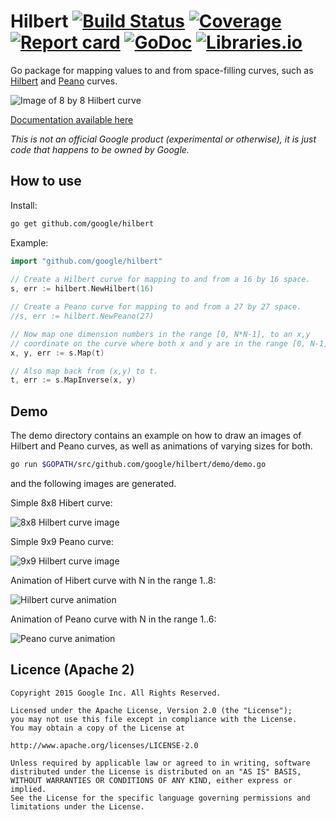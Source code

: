 # Hilbert [![Build Status](https://img.shields.io/travis/google/hilbert.svg)](https://travis-ci.org/google/hilbert) [![Coverage](https://img.shields.io/coveralls/google/hilbert.svg)](https://coveralls.io/github/google/hilbert) [![Report card](https://goreportcard.com/badge/github.com/google/hilbert)](https://goreportcard.com/report/github.com/google/hilbert) [![GoDoc](https://godoc.org/github.com/google/hilbert?status.svg)](https://godoc.org/github.com/google/hilbert) [![Libraries.io](https://img.shields.io/librariesio/github/google/hilbert.svg)](https://libraries.io/github/google/hilbert)


Go package for mapping values to and from space-filling curves, such as
[Hilbert](https://en.wikipedia.org/wiki/Hilbert_curve) and [Peano](https://en.wikipedia.org/wiki/Peano_curve) curves.

![Image of 8 by 8 Hilbert curve](images/hilbert.png)

[Documentation available here](https://godoc.org/github.com/google/hilbert)

*This is not an official Google product (experimental or otherwise), it is just code that happens to be owned by Google.*
 
## How to use

Install:

```bash
go get github.com/google/hilbert
```

Example:

```go
import "github.com/google/hilbert"
	
// Create a Hilbert curve for mapping to and from a 16 by 16 space.
s, err := hilbert.NewHilbert(16)

// Create a Peano curve for mapping to and from a 27 by 27 space.
//s, err := hilbert.NewPeano(27)

// Now map one dimension numbers in the range [0, N*N-1], to an x,y
// coordinate on the curve where both x and y are in the range [0, N-1].
x, y, err := s.Map(t)

// Also map back from (x,y) to t.
t, err := s.MapInverse(x, y)
```

## Demo

The demo directory contains an example on how to draw an images of Hilbert and Peano curves, as well
as animations of varying sizes for both.

```bash
go run $GOPATH/src/github.com/google/hilbert/demo/demo.go
```

and the following images are generated. 

Simple 8x8 Hibert curve:

![8x8 Hilbert curve image](images/hilbert.png)

Simple 9x9 Peano curve:

![9x9 Hilbert curve image](images/peano.png)

Animation of Hibert curve with N in the range 1..8:

![Hilbert curve animation](images/hilbert_animation.gif)

Animation of Peano curve with N in the range 1..6:

![Peano curve animation](images/peano_animation.gif)

## Licence (Apache 2)

```
Copyright 2015 Google Inc. All Rights Reserved.

Licensed under the Apache License, Version 2.0 (the "License");
you may not use this file except in compliance with the License.
You may obtain a copy of the License at

http://www.apache.org/licenses/LICENSE-2.0

Unless required by applicable law or agreed to in writing, software
distributed under the License is distributed on an "AS IS" BASIS,
WITHOUT WARRANTIES OR CONDITIONS OF ANY KIND, either express or implied.
See the License for the specific language governing permissions and
limitations under the License.
```
